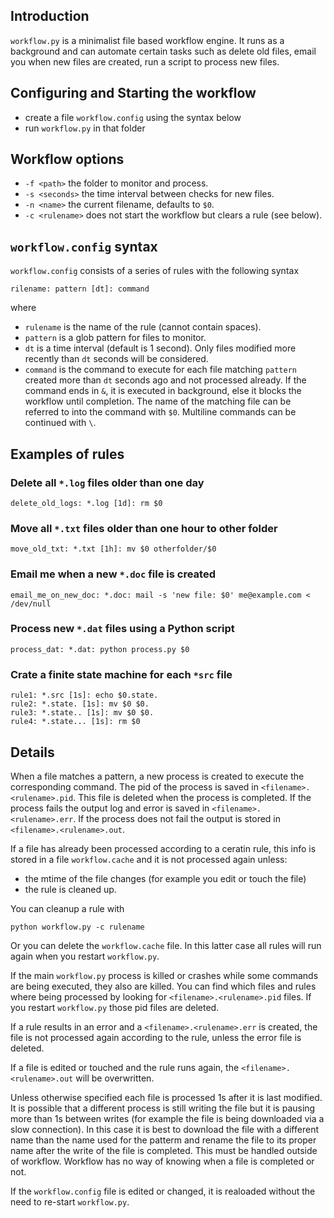 ## Introduction

`workflow.py` is a minimalist file based workflow engine. It runs as a background and can automate certain tasks such as delete old files, email you when new files are created, run a script to process new files.

## Configuring and Starting the workflow

- create a file `workflow.config` using the syntax below
- run `workflow.py` in that folder

## Workflow options

- `-f <path>` the folder to monitor and process.
- `-s <seconds>` the time interval between checks for new files.
- `-n <name>` the current filename, defaults to `$0`.
- `-c <rulename>` does not start the workflow but clears a rule (see below).

## `workflow.config` syntax

`workflow.config` consists of a series of rules with the following syntax

    rilename: pattern [dt]: command

where 
- `rulename` is the name of the rule (cannot contain spaces).
- `pattern` is a glob pattern for files to monitor.
- `dt` is a time interval (default is 1 second). Only files modified more recently than `dt` seconds will be considered.
- `command` is the command to execute for each file matching `pattern` created more than `dt` seconds ago and not processed already. If the command ends in `&`, it is executed in background, else it blocks the workflow until completion. The name of the matching file can be referred to into the command with `$0`. Multiline commands can be continued with `\`.

## Examples of rules

### Delete all `*.log` files older than one day

    delete_old_logs: *.log [1d]: rm $0

### Move all `*.txt` files older than one hour to other folder

    move_old_txt: *.txt [1h]: mv $0 otherfolder/$0

### Email me when a new `*.doc` file is created

    email_me_on_new_doc: *.doc: mail -s 'new file: $0' me@example.com < /dev/null

### Process new `*.dat` files using a Python script

    process_dat: *.dat: python process.py $0

### Crate a finite state machine for each `*src` file

    rule1: *.src [1s]: echo $0.state.
    rule2: *.state. [1s]: mv $0 $0.
    rule3: *.state.. [1s]: mv $0 $0.
    rule4: *.state... [1s]: rm $0

## Details

When a file matches a pattern, a new process is created to execute the corresponding command. The pid of the process is saved in `<filename>.<rulename>.pid`. This file is deleted when the process is completed. If the process fails the output log and error is saved in `<filename>.<rulename>.err`. If the process does not fail the output is stored in `<filename>.<rulename>.out`.

If a file has already been processed according to a ceratin rule, this info is stored in a file `workflow.cache` and it is not processed again unless:

- the mtime of the file changes (for example you edit or touch the file)
- the rule is cleaned up.

You can cleanup a rule with

    python workflow.py -c rulename

Or you can delete the `workflow.cache` file. In this latter case all rules will run again when you restart `workflow.py`.

If the main `workflow.py` process is killed or crashes while some commands are being executed, they also are killed. You can find which files and rules where being processed by looking for `<filename>.<rulename>.pid` files. If you restart `workflow.py` those pid files are deleted.

If a rule results in an error and a `<filename>.<rulename>.err` is created, the file is not processed again according to the rule, unless the error file is deleted.

If a file is edited or touched and the rule runs again, the `<filename>.<rulename>.out` will be overwritten.

Unless otherwise specified each file is processed 1s after it is last modified. It is possible that a different process is still writing the file but it is pausing more than 1s between writes (for example the file is being downloaded via a slow connection). In this case it is best to download the file with a different name than the name used for the patterm and rename the file to its proper name after the write of the file is completed. This must be handled outside of workflow. Workflow has no way of knowing when a file is completed or not.

If the `workflow.config` file is edited or changed, it is realoaded without the need to re-start `workflow.py`. 